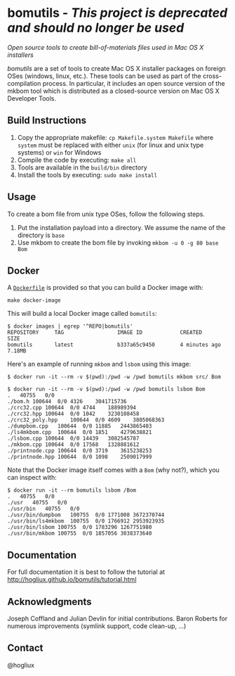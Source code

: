bomutils - *This project is deprecated and should no longer be used*
====================================================================

_Open source tools to create bill-of-materials files used in Mac OS X installers_

_bomutils_ are a set of tools to create Mac OS X installer packages on foreign OSes (windows, linux, etc.). These tools can be used as part of the cross-compilation process. In particular, it includes an open source version of the mkbom tool which is distributed as a closed-source version on Mac OS X Developer Tools.

Build Instructions
------------------
1. Copy the appropriate makefile: `cp Makefile.system Makefile` where `system` must be replaced with either `unix` (for linux and unix type systems) or `win` for Windows
2. Compile the code by executing: `make all`
3. Tools are available in the `build/bin` directory
4. Install the tools by executing: `sudo make install`

Usage
-----
To create a bom file from unix type OSes, follow the following steps.

1. Put the installation payload into a directory. We assume the name of the directory is `base`
2. Use mkbom to create the bom file by invoking `mkbom -u 0 -g 80 base Bom`

Docker
------
A [`Dockerfile`](./Dockerfile) is provided so that you can build a Docker image with:

```
make docker-image
```

This will build a local Docker image called `bomutils`:

```
$ docker images | egrep '^REPO|bomutils'
REPOSITORY     TAG                 IMAGE ID            CREATED             SIZE
bomutils       latest              b337a65c9450        4 minutes ago       7.18MB
```

Here's an example of running `mkbom` and `lsbom` using this image:

```
$ docker run -it --rm -v $(pwd):/pwd -w /pwd bomutils mkbom src/ Bom

$ docker run -it --rm -v $(pwd):/pwd -w /pwd bomutils lsbom Bom
.	40755	0/0
./bom.h	100644	0/0	4326	3041715736
./crc32.cpp	100644	0/0	4744	188989394
./crc32.hpp	100644	0/0	1042	3230108458
./crc32_poly.hpp	100644	0/0	4609	3805068363
./dumpbom.cpp	100644	0/0	11885	2443865403
./ls4mkbom.cpp	100644	0/0	1851	4279638821
./lsbom.cpp	100644	0/0	14439	3082545787
./mkbom.cpp	100644	0/0	17568	1328881612
./printnode.cpp	100644	0/0	3719	3615238253
./printnode.hpp	100644	0/0	1098	2509017999
```

Note that the Docker image itself comes with a `Bom` (why not?), which you can inspect with:

```
$ docker run -it --rm bomutils lsbom /Bom
.	40755	0/0
./usr	40755	0/0
./usr/bin	40755	0/0
./usr/bin/dumpbom	100755	0/0	1771008	3672370744
./usr/bin/ls4mkbom	100755	0/0	1766912	2953923935
./usr/bin/lsbom	100755	0/0	1783296	1267751980
./usr/bin/mkbom	100755	0/0	1857056	3038373640
```

Documentation
-------------
For full documentation it is best to follow the tutorial at http://hogliux.github.io/bomutils/tutorial.html

Acknowledgments
----------------
Joseph Coffland and Julian Devlin for initial contributions. Baron Roberts for numerous improvements (symlink support, code clean-up, ...)

Contact
-------
@hogliux
